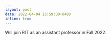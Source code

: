 ```yaml
---
layout: post
date: 2022-04-04 15:59:00-0400
inline: true
---
```


Will join RIT as an assistant professor in Fall 2022.
